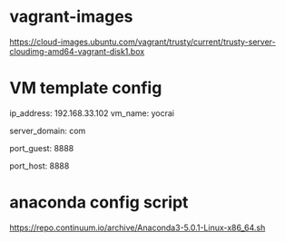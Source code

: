 # vagrant-images
https://cloud-images.ubuntu.com/vagrant/trusty/current/trusty-server-cloudimg-amd64-vagrant-disk1.box

# VM template config
ip_address: 192.168.33.102
vm_name: yocrai

server_domain: com

port_guest: 8888

port_host: 8888

# anaconda config script
https://repo.continuum.io/archive/Anaconda3-5.0.1-Linux-x86_64.sh
